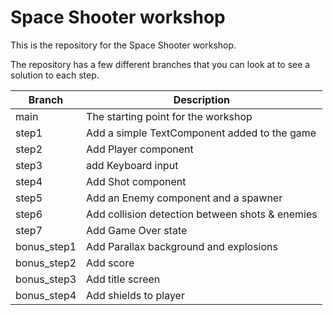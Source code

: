 # Space Shooter workshop

This is the repository for the Space Shooter workshop.

The repository has a few different branches that you can look at to see a
solution to each step.

| Branch      | Description                                     |
|-------------|-------------------------------------------------|
| main        | The starting point for the workshop             |
| step1       | Add a simple TextComponent added to the game    |
| step2       | Add Player component                            |
| step3       | add Keyboard input                              |
| step4       | Add Shot component                              |
| step5       | Add an Enemy component and a spawner            |
| step6       | Add collision detection between shots & enemies |
| step7       | Add Game Over state                             |
| bonus_step1 | Add Parallax background and explosions          |
| bonus_step2 | Add score                                       |
| bonus_step3 | Add title screen                                |
| bonus_step4 | Add shields to player                           |
